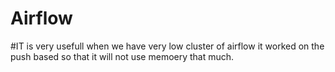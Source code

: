 # Airflow


#IT is very usefull when we have very low cluster of airflow it worked on the push based so that it will not use memoery that much.
